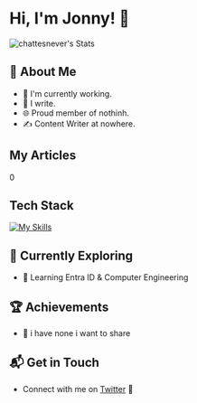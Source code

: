 # Hi, I'm Jonny! 👋

![chattesnever's Stats](https://github-readme-stats.vercel.app/api?username=chattesnever&theme=vue-dark&show_icons=true&hide_border=true&count_private=true)

## 🚀 About Me

- 🔭 I'm currently working.
- 📝 I write.
- 🌐 Proud member of nothinh.
- ✍️ Content Writer at nowhere.

## My Articles
0


## Tech Stack
[![My Skills](https://skillicons.dev/icons?i=linux,raspberrypi,powershell,azure)](https://skillicons.dev)

## 🌱 Currently Exploring

- 🚀 Learning Entra ID & Computer Engineering 

 ## 🏆 Achievements

- 🌟 i have none i want to share


## 📬 Get in Touch

- Connect with me on [Twitter](https://twitter.com/) 🚀

